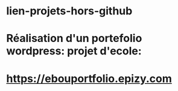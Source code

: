 # lien-projets-hors-github
# Réalisation d'un portefolio wordpress: projet d'ecole: 
# https://ebouportfolio.epizy.com
